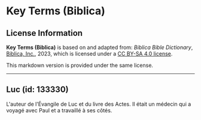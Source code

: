 # Key Terms (Biblica)

## License Information

**Key Terms (Biblica)** is based on and adapted from: _Biblica Bible Dictionary_, [Biblica, Inc.](https://www.biblica.com/), 2023, which is licensed under a [CC BY-SA 4.0 license](https://creativecommons.org/licenses/by-sa/4.0/legalcode.en).

This markdown version is provided under the same license.



--------------------------------

## Luc (id: 133330)

L'auteur de l'Évangile de Luc et du livre des Actes. Il était un médecin qui a voyagé avec Paul et a travaillé à ses côtés.


